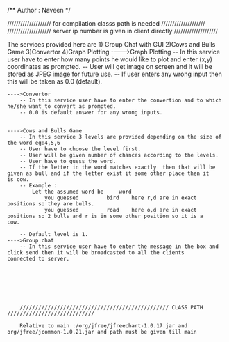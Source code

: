 /**
Author : Naveen
*/

////////////////////                     for compilation classs path is needed                ////////////////////
////////////////////                   server ip number is given in client directly           ////////////////////

The services provided here are  1) Group Chat with GUI
				2)Cows and Bulls Game
				3)Convertor
				4)Graph Plotting
	---->Graph Plotting
		-- In this service user have to enter how many points he would like to plot and enter (x,y) coordinates as prompted.
		-- User will get image on screen and it will be stored as JPEG image for future use.
		-- If user enters any wrong input then this will be taken as 0.0 (default).
	
	
	---->Convertor
		-- In this service user have to enter the convertion and to which he/she want to convert as prompted.
		-- 0.0 is default answer for any wrong inputs.
	
	
	---->Cows and Bulls Game
		-- In this service 3 levels are provided depending on the size of the word eg:4,5,6
		-- User have to choose the level first.
		-- User will be given number of chances according to the levels.
		-- User have to guess the word.
		-- If the letter in the word matches exactly  then that will be given as bull and if the letter exist it some other place then it 			   is cow.
		-- Example :
			Let the assumed word be     word
				you guessed         bird    here r,d are in exact positions so they are bulls.
				you guessed         road    here o,d are in exact positions so 2 bulls and r is in some other position so it is a 								    cow.
				
		-- Default level is 1.
	---->Group chat
		-- In this service user have to enter the message in the box and click send then it will be broadcasted to all the clients 			   connected to server.
		
		
		
		
		
		
		
		//////////////////////////////////////////////// CLASS PATH ////////////////////////////
		
		Relative to main :/org/jfree/jfreechart-1.0.17.jar and org/jfree/jcommon-1.0.21.jar and path must be given till main
		
		
